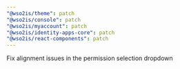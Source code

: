 ```yaml
---
"@wso2is/theme": patch
"@wso2is/console": patch
"@wso2is/myaccount": patch
"@wso2is/identity-apps-core": patch
"@wso2is/react-components": patch
---
```


Fix alignment issues in the permission selection dropdown
